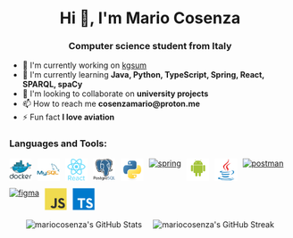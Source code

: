 <h1 align="center">Hi 👋, I'm Mario Cosenza</h1>
<h3 align="center">Computer science student from Italy</h3>

<ul>
  <li>🔭 I'm currently working on <a href="https://github.com/mariocosenza/kgsum">kgsum</a></li>
  <li>🌱 I'm currently learning <strong>Java, Python, TypeScript, Spring, React, SPARQL, spaCy</strong></li>
  <li>👯 I'm looking to collaborate on <strong>university projects</strong></li>
  <li>📫 How to reach me <strong>cosenzamario@proton.me</strong></li>
  <li>⚡ Fun fact <strong>I love aviation</strong></li>
</ul>

<h3 align="left">Languages and Tools:</h3>
<p align="left" style="display: flex; flex-wrap: wrap; gap: 10px;"> 
  <a href="https://www.docker.com/" target="_blank" rel="noreferrer"><img src="https://raw.githubusercontent.com/devicons/devicon/master/icons/docker/docker-original-wordmark.svg" alt="docker" width="40" height="40"/></a>
  <a href="https://www.mysql.com/" target="_blank" rel="noreferrer"><img src="https://raw.githubusercontent.com/devicons/devicon/master/icons/mysql/mysql-original-wordmark.svg" alt="mysql" width="40" height="40"/></a>
  <a href="https://reactjs.org/" target="_blank" rel="noreferrer"><img src="https://raw.githubusercontent.com/devicons/devicon/master/icons/react/react-original-wordmark.svg" alt="react" width="40" height="40"/></a>
  <a href="https://www.postgresql.org" target="_blank" rel="noreferrer"><img src="https://raw.githubusercontent.com/devicons/devicon/master/icons/postgresql/postgresql-original-wordmark.svg" alt="postgresql" width="40" height="40"/></a>
  <a href="https://www.python.org" target="_blank" rel="noreferrer"><img src="https://raw.githubusercontent.com/devicons/devicon/master/icons/python/python-original.svg" alt="python" width="40" height="40"/></a>
  <a href="https://spring.io/" target="_blank" rel="noreferrer"><img src="https://www.vectorlogo.zone/logos/springio/springio-icon.svg" alt="spring" width="40" height="40"/></a>
  <a href="https://developer.android.com" target="_blank" rel="noreferrer"><img src="https://raw.githubusercontent.com/devicons/devicon/master/icons/android/android-original-wordmark.svg" alt="android" width="40" height="40"/></a>
  <a href="https://www.java.com" target="_blank" rel="noreferrer"><img src="https://raw.githubusercontent.com/devicons/devicon/master/icons/java/java-original.svg" alt="java" width="40" height="40"/></a>
  <a href="https://postman.com" target="_blank" rel="noreferrer"><img src="https://www.vectorlogo.zone/logos/getpostman/getpostman-icon.svg" alt="postman" width="40" height="40"/></a>
  <a href="https://www.figma.com/" target="_blank" rel="noreferrer"><img src="https://www.vectorlogo.zone/logos/figma/figma-icon.svg" alt="figma" width="40" height="40"/></a>
  <a href="https://developer.mozilla.org/en-US/docs/Web/JavaScript" target="_blank" rel="noreferrer"><img src="https://raw.githubusercontent.com/devicons/devicon/master/icons/javascript/javascript-original.svg" alt="javascript" width="40" height="40"/></a>
  <a href="https://www.typescriptlang.org/" target="_blank" rel="noreferrer"><img src="https://raw.githubusercontent.com/devicons/devicon/master/icons/typescript/typescript-original.svg" alt="typescript" width="40" height="40"/></a>
</p>

<div style="display: flex; flex-wrap: wrap; gap: 20px; justify-content: center;">
  <img src="https://github-readme-stats.vercel.app/api/top-langs/?username=mariocosenza&theme=darcula&show_icons=true&hide_border=true&layout=compact" alt="mariocosenza's GitHub Stats" />
  <img src="https://github-readme-streak-stats.herokuapp.com/?user=mariocosenza&theme=darcula&hide_border=true" alt="mariocosenza's GitHub Streak" />
</div>
